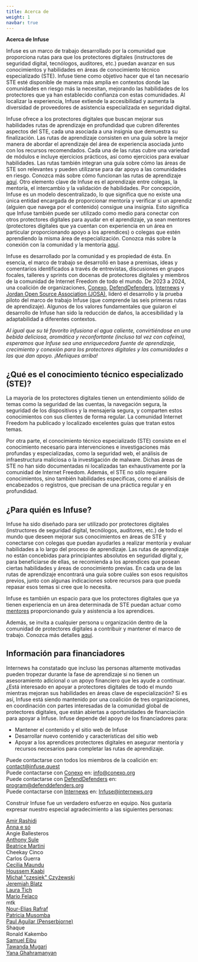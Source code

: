```yaml
---
title: Acerca de
weight: 1
navbar: true
---
```


**Acerca de Infuse**

Infuse es un marco de trabajo desarrollado por la comunidad que proporciona rutas para que los protectores digitales (instructores de seguridad digital, tecnólogos, auditores, etc.) puedan avanzar en sus conocimientos y habilidades en áreas de conocimiento técnico especializado (STE). Infuse tiene como objetivo hacer que el tan necesario STE esté disponible de manera más amplia en contextos donde las comunidades en riesgo más la necesitan, mejorando las habilidades de los protectores que ya han establecido confianza con estas comunidades. Al localizar la experiencia, Infuse extiende la accesibilidad y aumenta la diversidad de proveedores de asistencia especializada en seguridad digital.

Infuse ofrece a los protectores digitales que buscan mejorar sus habilidades rutas de aprendizaje en profundidad que cubren diferentes aspectos del STE, cada una asociada a una insignia que demuestra su finalización. Las rutas de aprendizaje consisten en una guía sobre la mejor manera de abordar el aprendizaje del área de experiencia asociada junto con los recursos recomendados. Cada una de las rutas cubre una variedad de módulos e incluye ejercicios prácticos, así como ejercicios para evaluar habilidades. Las rutas también integran una guía sobre cómo las áreas de STE son relevantes y pueden utilizarse para dar apoyo a las comunidades en riesgo. Conozca más sobre cómo funcionan las rutas de aprendizaje [aquí](https://infuse.quest/es/how/). Otro elemento clave de Infuse es el aprendizaje entre colegas, la mentoría, el intercambio y la validación de habilidades. Por concepción, Infuse es un modelo descentralizado, lo que significa que no existe una única entidad encargada de proporcionar mentoría y verificar si un aprendiz (alguien que navega por el contenido) consigue una insignia. Esto significa que Infuse también puede ser utilizado como medio para conectar con otros protectores digitales para ayudar en el aprendizaje, ya sean mentores (protectores digitales que ya cuentan con experiencia en un área en particular proporcionando apoyo a los aprendices) o colegas que estén aprendiendo la misma área de especialización. Conozca más sobre la conexión con la comunidad y la mentoría [aquí](https://infuse.quest/es/community/).

Infuse es desarrollado por la comunidad y es propiedad de ésta. En esencia, el marco de trabajo se desarrolló en base a premisas, ideas y comentarios identificados a través de entrevistas, discusiones en grupos focales, talleres y sprints con docenas de protectores digitales y miembros de la comunidad de Internet Freedom de todo el mundo. De 2023 a 2024, una coalición de organizaciones, [Conexo](https://conexo.org/en/home/), [DefendDefenders](https://defenddefenders.org/), [Internews](https://internews.org/) y [Jordan Open Source Association (JOSA)](https://josa.ngo/), lideró el desarrollo y la prueba piloto del marco de trabajo Infuse (que comprende las seis primeras rutas de aprendizaje). Algunos de los valores fundamentales que guiaron el desarrollo de Infuse han sido la reducción de daños, la accesibilidad y la adaptabilidad a diferentes contextos.

*Al igual que su té favorito infusiona el agua caliente, convirtiéndose en una bebida deliciosa, aromática y reconfortante (incluso tal vez con cafeína), esperamos que Infuse sea una enriquecedora fuente de aprendizaje, crecimiento y conexión para los protectores digitales y las comunidades a las que dan apoyo. ¡Meñiques arriba!*

## **¿Qué es el conocimiento técnico especializado (STE)?**

La mayoría de los protectores digitales tienen un entendimiento sólido de temas como la seguridad de las cuentas, la navegación segura, la seguridad de los dispositivos y la mensajería segura, y comparten estos conocimientos con sus clientes de forma regular. La comunidad Internet Freedom ha publicado y localizado excelentes guías que tratan estos temas.

Por otra parte, el conocimiento técnico especializado (STE) consiste en el conocimiento necesario para intervenciones e investigaciones más profundas y especializadas, como la seguridad web, el análisis de infraestructura maliciosa o la investigación de malware. Dichas áreas de STE no han sido documentadas ni localizadas tan exhaustivamente por la comunidad de Internet Freedom. Además, el STE no sólo requiere conocimientos, sino también habilidades específicas, como el análisis de encabezados o registros, que precisan de una práctica regular y en profundidad.

## **¿Para quién es Infuse?**

Infuse ha sido diseñado para ser utilizado por protectores digitales (instructores de seguridad digital, tecnólogos, auditores, etc.) de todo el mundo que deseen mejorar sus conocimientos en áreas de STE y conectarse con colegas que puedan ayudarles a realizar mentoría y evaluar habilidades a lo largo del proceso de aprendizaje. Las rutas de aprendizaje no están concebidas para principiantes absolutos en seguridad digital y, para beneficiarse de ellas, se recomienda a los aprendices que posean ciertas habilidades y áreas de conocimiento previas. En cada una de las rutas de aprendizaje encontrará una guía sobre cuáles son esos requisitos previos, junto con algunas indicaciones sobre recursos para que pueda repasar esos temas si cree que lo necesita.

Infuse es también un espacio para que los protectores digitales que ya tienen experiencia en un área determinada de STE puedan actuar como [mentores](https://infuse.quest/es/community/) proporcionando guía y asistencia a los aprendices.

Además, se invita a cualquier persona u organización dentro de la comunidad de protectores digitales a contribuir y mantener el marco de trabajo. Conozca más detalles [aquí](https://infuse.quest/es/contribute/).

## **Información para financiadores**

Internews ha constatado que incluso las personas altamente motivadas pueden tropezar durante la fase de aprendizaje si no tienen un asesoramiento adicional o un apoyo financiero que les ayude a continuar. ¿Está interesado en apoyar a protectores digitales de todo el mundo mientras mejoran sus habilidades en áreas clave de especialización? Si es así, Infuse está siendo mantenido por una coalición de tres organizaciones, en coordinación con partes interesadas de la comunidad global de protectores digitales, que están abiertas a oportunidades de financiación para apoyar a Infuse. Infuse depende del apoyo de los financiadores para:

* Mantener el contenido y el sitio web de Infuse  
* Desarrollar nuevo contenido y características del sitio web  
* Apoyar a los aprendices protectores digitales en asegurar mentoría y recursos necesarios para completar las rutas de aprendizaje.

Puede contactarse con todos los miembros de la coalición en: contact@infuse.quest  
Puede contactarse con [Conexo](https://conexo.org/en/home/) en: info@conexo.org  
Puede contactarse con [DefendDefenders](https://defenddefenders.org/) en: program@defenddefenders.org  
Puede contactarse con [Internews](https://internews.org/) en: Infuse@internews.org





Construir Infuse fue un verdadero esfuerzo en equipo. Nos gustaría expresar nuestro especial agradecimiento a las siguientes personas:

[Amir Rashidi](https://www.miaan.org/) \
[Anna e só](https://notapplicable.dev) \
Angie Ballesteros \
[Anthony Sule](http://www.rtafrica.org/) \
[Beatrice Martini](https://www.accessnow.org/help/) \
Cheekay Cinco \
Carlos Guerra \
[Cecilia Maundu](https://linktr.ee/digitaldada) \
[Houssem Kaabi](https://www.linkedin.com/in/hkaabi) \
[Michał "czesiek" Czyżewski](https://czesiek.net/) \
[Jeremiah Blatz](https://jeremiahblatz.com/) \
[Laura Tich](https://boltech.global/) \
[Mario Felaco](https://conexo.org/) \
mtk \
[Nour-Elias Rafraf](https://www.linkedin.com/in/nour-elias-rafraf-4041721ba) \
[Patricia Musomba](https://www.linkedin.com/in/patriciamusomba) \
[Paul Aguilar (Penserbjorne)](http://penserbjorne.com/) \
Shaque \
Ronald Kakembo \
[Samuel Eibu](https://www.linkedin.com/in/samuel-eibu-1b6097aa) \
[Tawanda Mugari](https://digitalsociety.africa/) \
[Yana Ghahramanyan](https://am.linkedin.com/in/yana-ghahramanyan-b1129250)

